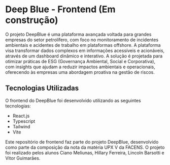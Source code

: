 # Deep Blue - Frontend (Em construção)

O projeto DeepBlue é uma plataforma avançada voltada para grandes empresas do setor petrolífero, com foco no monitoramento de incidentes ambientais e acidentes de trabalho em plataformas offshore. A plataforma visa transformar dados complexos em informações acessíveis e acionáveis, através de um dashboard dinâmico e interativo.
A solução é projetada para otimizar práticas de ESG (Governança Ambiental, Social e Corporativa), com insights que ajudam a reduzir impactos ambientais e operacionais, oferecendo às empresas uma abordagem proativa na gestão de riscos.


## Tecnologias Utilizadas

O frontend do DeepBlue foi desenvolvido utilizando as seguintes tecnologias:
- React.js
- Typescript
- Tailwind
- Vite

Este repositório de frontend faz parte do projeto DeepBlue, desenvolvido como parte da composição da nota da matéria UPX V da FACENS. O projeto foi realizado pelos alunos Ciano Meliunas, Hillary Ferreira, Lincoln Barsotti e Vitor Guimarães.
